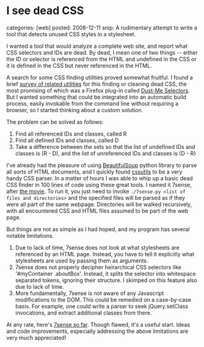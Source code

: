 I see dead CSS
==============
categories: [web]
posted: 2008-12-11
snip: A rudimentary attempt to write a tool that detects unused CSS styles in a stylesheet.



I wanted a tool that would analyze a complete web site, and report what
CSS selectors and IDs are dead. By dead, I mean one of two things --
either the ID or selector is referenced from the HTML and undefined in
the CSS or it is defined in the CSS but never referenced in the HTML.

A search for some CSS finding utilities proved somewhat fruitful. I
found a brief [survey of related utilities][] for this finding or
cleaning dead CSS, the most promising of which was a Firefox plug-in
called [Dust-Me Selectors][]. But I wanted something that could be
integrated into an automatic build process, easily invokable from the
command line without requiring a browser, so I started thinking about a
custom solution.

The problem can be solved as follows:

1.  Find all referenced IDs and classes, called R
2.  Find all defined IDs and classes, called D
3.  Take a difference between the sets so that the list of undefined IDs
    and classes is (R - D), and the list of unreferenced IDs and classes
    is (D - R)

I've already had the pleasure of using [BeautifulSoup][] python library
to parse all sorts of HTML documents, and I quickly found [cssutils][]
to be a very handy CSS parser. In a matter of hours I was able to whip
up a basic dead CSS finder in 100 lines of code using these great tools.
I named it 7sense, after [the movie][]. To run it, you just need to
invoke `./7sense.py <list of files and directories>` and the specified
files will be parsed as if they were all part of the same webpage.
Directories will be walked recursively, with all encountered CSS and
HTML files assumed to be part of the web page.

But things are not as simple as I had hoped, and my program has several
notable limitations.

1.  Due to lack of time, 7sense does not look at what stylesheets are
    referenced by an HTML page. Instead, you have to tell it explicitly
    what stylesheets are used by passing them as arguments.
2.  7sense does not properly decipher heirarchical CSS selectors like
    '\#myContainer .aboutBox'. Instead, it splits the selector into
    whitespace separated tokens, ignoring their structure. I skimped on
    this feature also due to lack of time.
3.  More fundamentally, 7sense is not aware of any Javascript
    modifications to the DOM. This could be remedied on a case-by-case
    basis. For example, one could write a parser to seek jQuery.setClass
    invocations, and extract additional classes from there.

At any rate, here's [7sense so far][]. Though flawed, it's a useful
start. Ideas and code improvements, especially addressing the above
limitations are very much appreciated!

  [survey of related utilities]: http://www.aggiorno.com/blogs/aggiornings/post/Detecting-unused-CSS-selectors-.aspx
  [Dust-Me Selectors]: http://www.sitepoint.com/dustmeselectors/
  [BeautifulSoup]: http://www.crummy.com/software/BeautifulSoup/
  [cssutils]: http://cthedot.de/cssutils/
  [the movie]: http://www.imdb.com/title/tt0167404/
  [7sense so far]: http://www.borismus.com/wp-content/uploads/2008/12/7sense.py

